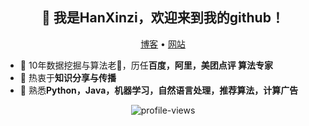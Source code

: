<h2 align="center">👋 我是HanXinzi，欢迎来到我的github！</h2>
<p align="center">
  <a href="https://hanxinzi-ai.github.io/">博客</a> •
  <a href="https://http://show-me-ai.com/">网站</a>
</p>


- 🔭 10年数据挖掘与算法老🐶，历任**百度，阿里，美团点评 算法专家**
- 🌱 热衷于**知识分享与传播**
- 💬 熟悉**Python，Java，机器学习，自然语言处理，推荐算法，计算广告**
<!--
- 📫 微博：[@韩信子AI](https://weibo.com/u/7516559193)
- 知乎：[韩信子](http://www.zhihu.com/people/han-xin-zi-94)
-->

<p align="center"> <img src="https://gpvc.arturio.dev/HanXinzi-AI" alt="profile-views"> </p>